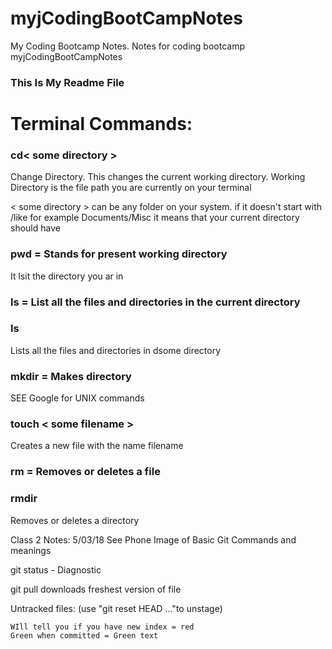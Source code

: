 # myjCodingBootCampNotes
My Coding Bootcamp Notes. Notes for coding bootcamp
myjCodingBootCampNotes

### This Is My Readme File

# Terminal Commands:

### cd< some directory >
Change Directory. This changes the current working directory. Working Directory is the file path you are currently on your terminal



< some directory > can be any folder on your system. if it doesn't start with /like for example Documents/Misc it means that your current directory should have 


### pwd = Stands for present working directory
It lsit the directory you ar in

### ls = List all the files and directories in the current directory

### ls <some directory > 

Lists all the files and directories in dsome directory

### mkdir = Makes directory

SEE Google for UNIX commands

### touch < some filename >

Creates a new file with the name filename

### rm <file name> = Removes or deletes a file

### rmdir 

Removes or deletes a directory


Class 2 Notes: 5/03/18
See Phone Image of Basic Git Commands and meanings

git status - Diagnostic

git pull downloads freshest version of file

Untracked files: 
    (use "git reset HEAD <file>..."to unstage)

    WIll tell you if you have new index = red
    Green when committed = Green text


